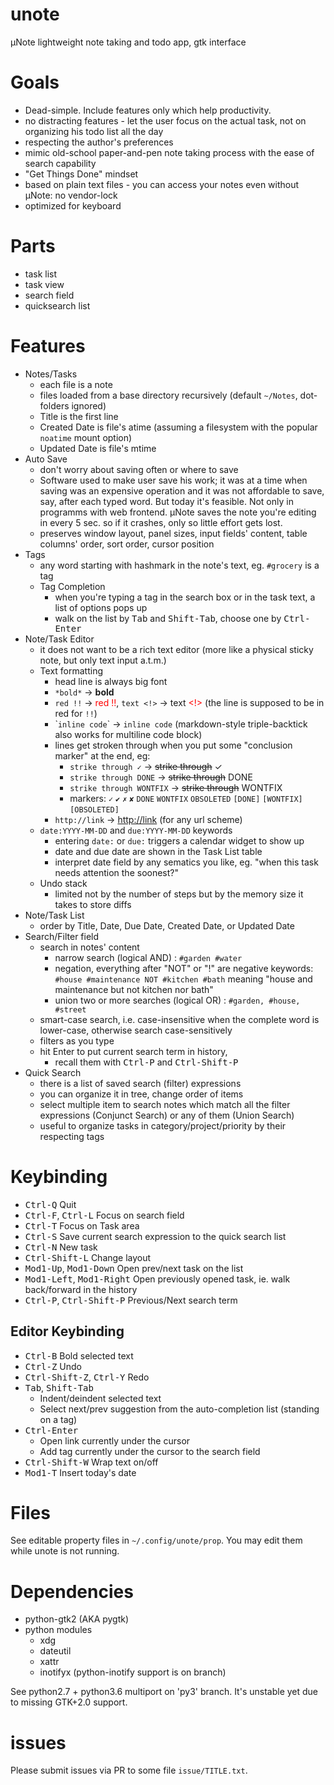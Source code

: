 # unote
μNote lightweight note taking and todo app, gtk interface

# Goals

- Dead-simple. Include features only which help productivity.
- no distracting features - let the user focus on the actual task, not on organizing his todo list all the day
- respecting the author's preferences
- mimic old-school paper-and-pen note taking process with the ease of search capability
- "Get Things Done" mindset
- based on plain text files - you can access your notes even without µNote: no vendor-lock
- optimized for keyboard

# Parts

- task list
- task view
- search field
- quicksearch list

# Features

- Notes/Tasks
  - each file is a note
  - files loaded from a base directory recursively (default `~/Notes`, dot-folders ignored)
  - Title is the first line
  - Created Date is file's atime (assuming a filesystem with the popular `noatime` mount option)
  - Updated Date is file's mtime
- Auto Save
  - don't worry about saving often or where to save
  - Software used to make user save his work; it was at a time when saving was an expensive operation 
  and it was not affordable to save, say, after each typed word. 
  But today it's feasible. Not only in programms with web frontend.
  µNote saves the note you're editing in every 5 sec. 
  so if it crashes, only so little effort gets lost.
  - preserves window layout, panel sizes, input fields' content, table columns' order, sort order, cursor position
- Tags
  - any word starting with hashmark in the note's text, eg. `#grocery` is a tag
  - Tag Completion
    - when you're typing a tag in the search box or in the task text, a list of options pops up
    - walk on the list by <kbd>Tab</kbd> and <kbd>Shift-Tab</kbd>, choose one by <kbd>Ctrl-Enter</kbd>
- Note/Task Editor
  - it does not want to be a rich text editor (more like a physical sticky note, but only text input a.t.m.)
  - Text formatting
    - head line is always big font
    - `*bold*` → **bold**
    - `red !!` → <span style="color:red">red !!</span>, `text <!>` → text <span style="color:red">&lt;!&gt;</span> (the line is supposed to be in red for `!!`)
    - \``inline code`\` → `inline code` (markdown-style triple-backtick also works for multiline code block)
    - lines get stroken through when you put some "conclusion marker" at the end, eg:
      - `strike through ✓` → ~~strike through~~ ✓
      - `strike through DONE` → ~~strike through~~ DONE
      - `strike through WONTFIX` → ~~strike through~~ WONTFIX
      - markers: `✓` `✔` `✗` `✘` `DONE` `WONTFIX` `OBSOLETED` `[DONE]` `[WONTFIX]` `[OBSOLETED]`
    - `http://link` → [http://link](http://link) (for any url scheme)
  - `date:YYYY-MM-DD` and `due:YYYY-MM-DD` keywords 
    - entering `date:` or `due:` triggers a calendar widget to show up
    - date and due date are shown in the Task List table
    - interpret date field by any sematics you like, eg. "when this task needs attention the soonest?"
  - Undo stack
    - limited not by the number of steps but by the memory size it takes to store diffs
- Note/Task List
  - order by Title, Date, Due Date, Created Date, or Updated Date
- Search/Filter field
  - search in notes' content
    - narrow search (logical AND) : `#garden #water`
    - negation, everything after "NOT" or "!" are negative keywords: `#house #maintenance NOT #kitchen #bath` meaning "house and maintenance but not kitchen nor bath"
    - union two or more searches (logical OR) : `#garden, #house, #street`
  - smart-case search, i.e. case-insensitive when the complete word is lower-case, otherwise search case-sensitively
  - filters as you type
  - hit Enter to put current search term in history, 
    - recall them with <kbd>Ctrl-P</kbd> and <kbd>Ctrl-Shift-P</kbd>
- Quick Search
  - there is a list of saved search (filter) expressions
  - you can organize it in tree, change order of items
  - select multiple item to search notes which match all the filter expressions (Conjunct Search) 
  or any of them (Union Search)
  - useful to organize tasks in category/project/priority by their respecting tags

# Keybinding

- <kbd>Ctrl-Q</kbd> Quit
- <kbd>Ctrl-F</kbd>, <kbd>Ctrl-L</kbd> Focus on search field
- <kbd>Ctrl-T</kbd> Focus on Task area
- <kbd>Ctrl-S</kbd> Save current search expression to the quick search list
- <kbd>Ctrl-N</kbd> New task
- <kbd>Ctrl-Shift-L</kbd> Change layout
- <kbd>Mod1-Up</kbd>, <kbd>Mod1-Down</kbd> Open prev/next task on the list
- <kbd>Mod1-Left</kbd>, <kbd>Mod1-Right</kbd> Open previously opened task, ie. walk back/forward in the history
- <kbd>Ctrl-P</kbd>, <kbd>Ctrl-Shift-P</kbd> Previous/Next search term

## Editor Keybinding

- <kbd>Ctrl-B</kbd> Bold selected text
- <kbd>Ctrl-Z</kbd> Undo
- <kbd>Ctrl-Shift-Z</kbd>, <kbd>Ctrl-Y</kbd> Redo
- <kbd>Tab</kbd>, <kbd>Shift-Tab</kbd>
  - Indent/deindent selected text
  - Select next/prev suggestion from the auto-completion list (standing on a tag)
- <kbd>Ctrl-Enter</kbd>
  - Open link currently under the cursor
  - Add tag currently under the cursor to the search field
- <kbd>Ctrl-Shift-W</kbd> Wrap text on/off
- <kbd>Mod1-T</kbd> Insert today's date

# Files

See editable property files in `~/.config/unote/prop`. 
You may edit them while unote is not running.

# Dependencies

- python-gtk2 (AKA pygtk)
- python modules
  - xdg
  - dateutil
  - xattr
  - inotifyx (python-inotify support is on branch)

See python2.7 + python3.6 multiport on 'py3' branch. It's unstable yet due to missing GTK+2.0 support.

# issues
Please submit issues via PR to some file `issue/TITLE.txt`.
